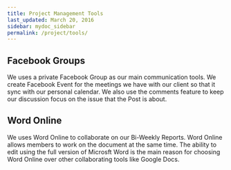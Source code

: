 ```yaml
---
title: Project Management Tools
last_updated: March 20, 2016
sidebar: mydoc_sidebar
permalink: /project/tools/
---
```


## Facebook Groups

We uses a private Facebook Group as our main communication tools. We create Facebook Event for the meetings we have with our client so that it sync with our personal calendar. We also use the comments feature to keep our discussion focus on the issue that the Post is about.

## Word Online

We uses Word Online to collaborate on our Bi-Weekly Reports. Word Online allows members to work on the document at the same time. The ability to edit using the full version of Microsft Word is the main reason for choosing Word Online over other collaborating tools like Google Docs.